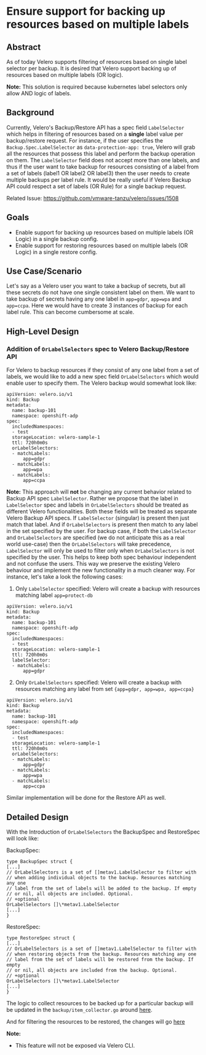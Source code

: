 # Ensure support for backing up resources based on multiple labels
## Abstract
As of today Velero supports filtering of resources based on single label selector per backup. It is desired that Velero
support backing up of resources based on multiple labels (OR logic).

**Note:** This solution is required because kubernetes label selectors only allow AND logic of labels.

## Background
Currently, Velero's Backup/Restore API has a spec field `LabelSelector` which helps in filtering of resources based on
a **single** label value per backup/restore request. For instance, if the user specifies the `Backup.Spec.LabelSelector` as
`data-protection-app: true`, Velero will grab all the resources that possess this label and perform the backup
operation on them. The `LabelSelector` field does not accept more than one labels, and thus if the user want to take
backup for resources consisting of a label from a set of labels (label1 OR label2 OR label3) then the user needs to
create multiple backups per label rule. It would be really useful if Velero Backup API could respect a set of
labels (OR Rule) for a single backup request.

Related Issue: https://github.com/vmware-tanzu/velero/issues/1508

## Goals
- Enable support for backing up resources based on multiple labels (OR Logic) in a single backup config.
- Enable support for restoring resources based on multiple labels (OR Logic) in a single restore config.

## Use Case/Scenario
Let's say as a Velero user you want to take a backup of secrets, but all these secrets do not have one single consistent
label on them. We want to take backup of secrets having any one label in `app=gdpr`, `app=wpa` and `app=ccpa`. Here
we would have to create 3 instances of backup for each label rule. This can become cumbersome at scale.

## High-Level Design
### Addition of `OrLabelSelectors` spec to Velero Backup/Restore API
For Velero to backup resources if they consist of any one label from a set of labels, we would like to add a new spec
field `OrLabelSelectors` which would enable user to specify them. The Velero backup would somewhat look like:

```
apiVersion: velero.io/v1
kind: Backup
metadata:
  name: backup-101
  namespace: openshift-adp
spec:
  includedNamespaces:
  - test
  storageLocation: velero-sample-1
  ttl: 720h0m0s
  orLabelSelectors:
  - matchLabels:
      app=gdpr
  - matchLabels:
      app=wpa
  - matchLabels:
      app=ccpa
```

**Note:** This approach will **not** be changing any current behavior related to Backup API spec `LabelSelector`. Rather we
propose that the label in `LabelSelector` spec and labels in `OrLabelSelectors` should be treated as different Velero functionalities.
Both these fields will be treated as separate Velero Backup API specs. If `LabelSelector` (singular) is present then just match that label.
And if `OrLabelSelectors` is present then match to any label in the set specified by the user. For backup case, if both the `LabelSelector` and `OrLabelSelectors` 
are specified (we do not anticipate this as a real world use-case) then the `OrLabelSelectors` will take precedence, `LabelSelector` will
only be used to filter only when `OrLabelSelectors` is not specified by the user. This helps to keep both spec behaviour independent and not confuse the users. 
This way we preserve the existing Velero behaviour and implement the new functionality in a much cleaner way.
For instance, let's take a look the following cases:

1. Only `LabelSelector` specified: Velero will create a backup with resources matching label `app=protect-db`
```
apiVersion: velero.io/v1
kind: Backup
metadata:
  name: backup-101
  namespace: openshift-adp
spec:
  includedNamespaces:
  - test
  storageLocation: velero-sample-1
  ttl: 720h0m0s
  labelSelector:
  - matchLabels:
      app=gdpr
```
2. Only `OrLabelSelectors` specified: Velero will create a backup with resources matching any label from set `{app=gdpr, app=wpa, app=ccpa}`
```
apiVersion: velero.io/v1
kind: Backup
metadata:
  name: backup-101
  namespace: openshift-adp
spec:
  includedNamespaces:
  - test
  storageLocation: velero-sample-1
  ttl: 720h0m0s
  orLabelSelectors:
  - matchLabels:
      app=gdpr
  - matchLabels:
      app=wpa
  - matchLabels:
      app=ccpa
```

Similar implementation will be done for the Restore API as well.

## Detailed Design
With the Introduction of `OrLabelSelectors` the BackupSpec and RestoreSpec will look like:

BackupSpec:
```
type BackupSpec struct {
[...]
// OrLabelSelectors is a set of []metav1.LabelSelector to filter with
// when adding individual objects to the backup. Resources matching any one
// label from the set of labels will be added to the backup. If empty
// or nil, all objects are included. Optional.
// +optional
OrLabelSelectors []\*metav1.LabelSelector
[...]
}
```

RestoreSpec:
```
type RestoreSpec struct {
[...]
// OrLabelSelectors is a set of []metav1.LabelSelector to filter with
// when restoring objects from the backup. Resources matching any one
// label from the set of labels will be restored from the backup. If empty
// or nil, all objects are included from the backup. Optional.
// +optional
OrLabelSelectors []\*metav1.LabelSelector
[...]
}
```

The logic to collect resources to be backed up for a particular backup will be updated in the `backup/item_collector.go`
around [here](https://github.com/vmware-tanzu/velero/blob/574baeb3c920f97b47985ec3957debdc70bcd5f8/pkg/backup/item_collector.go#L294).

And for filtering the resources to be restored, the changes will go [here](https://github.com/vmware-tanzu/velero/blob/d1063bda7e513150fd9ae09c3c3c8b1115cb1965/pkg/restore/restore.go#L1769)

**Note:**
- This feature will not be exposed via Velero CLI.
